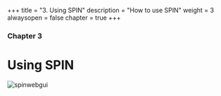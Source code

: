 +++
title = "3. Using SPIN"
description = "How to use SPIN"
weight = 3
alwaysopen = false
chapter = true
+++

### Chapter 3

# Using SPIN

![spinwebgui](/images/spin-gui.png "SPIN webgui")
